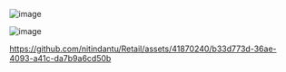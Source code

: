 ![image](https://github.com/nitindantu/Retail/assets/41870240/2302a229-f75a-48eb-81d6-0c769674076b)



![image](https://github.com/nitindantu/Retail/assets/41870240/9827ce8d-1a7f-47bf-a4c5-a4296ff600a5)

   

https://github.com/nitindantu/Retail/assets/41870240/b33d773d-36ae-4093-a41c-da7b9a6cd50b

